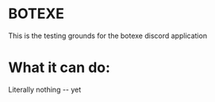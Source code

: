 # BOTEXE
This is the testing grounds for the botexe discord application

# What it can do:
Literally nothing -- yet